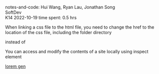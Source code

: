 notes-and-code: Hui Wang, Ryan Lau, Jonathan Song  
SoftDev  
K14
2022-10-19
time spent: 0.5 hrs

When linking a css file to the html file, you need to change the href to the location of the css file, including the folder directory
<link rel="stylesheet" href="../static/style.css"> instead of <link rel="stylesheet" href="style.css">

You can access and modify the contents of a site locally using inspect element

[lorem gen](https://stuycs-ipsum.williamvongphanith.com/)
